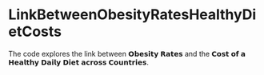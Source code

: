 # LinkBetweenObesityRatesHealthyDietCosts
The code  explores the link between 𝗢𝗯𝗲𝘀𝗶𝘁𝘆 𝗥𝗮𝘁𝗲𝘀 and the 𝗖𝗼𝘀𝘁 𝗼𝗳 𝗮 𝗛𝗲𝗮𝗹𝘁𝗵𝘆 𝗗𝗮𝗶𝗹𝘆 𝗗𝗶𝗲𝘁 𝗮𝗰𝗿𝗼𝘀𝘀 𝗖𝗼𝘂𝗻𝘁𝗿𝗶𝗲𝘀.
